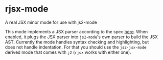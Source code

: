 # rjsx-mode
A real JSX minor mode for use with js2-mode

This mode implements a JSX parser according to the spec [here](https://facebook.github.io/jsx/). When enabled, it plugs the JSX parser into `js2-mode`'s own parser to build the JSX AST. Currently the mode handles syntax checking and highlighting, but does not handle indentation. For that you should use the `js2-jsx-mode` derived mode that comes with `j2` (`rjsx` works with either one).
